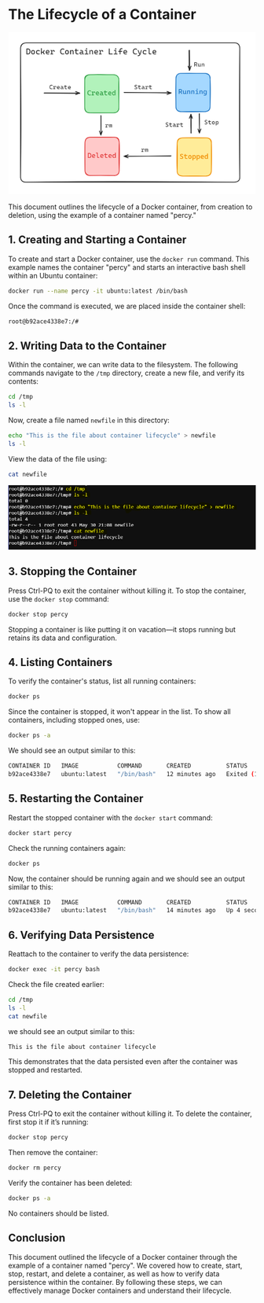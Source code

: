 # The Lifecycle of a Container

![alt text](./images/container-lifecycle.PNG)

This document outlines the lifecycle of a Docker container, from creation to deletion, using the example of a container named "percy."

## 1. Creating and Starting a Container

To create and start a Docker container, use the `docker run` command. This example names the container "percy" and starts an interactive bash shell within an Ubuntu container:

```sh
docker run --name percy -it ubuntu:latest /bin/bash
```

Once the command is executed, we are placed inside the container shell:

```sh
root@b92ace4338e7:/# 
```

## 2. Writing Data to the Container

Within the container, we can write data to the filesystem. The following commands navigate to the `/tmp` directory, create a new file, and verify its contents:

```sh
cd /tmp
ls -l
```

Now, create a file named `newfile` in this directory:

```sh
echo "This is the file about container lifecycle" > newfile
ls -l
```

View the data of the file using:

```sh
cat newfile
```

![alt text](./images/container-01.PNG)

## 3. Stopping the Container

Press Ctrl-PQ to exit the container without killing it. To stop the container, use the `docker stop` command:

```sh
docker stop percy
```

Stopping a container is like putting it on vacation—it stops running but retains its data and configuration.

## 4. Listing Containers

To verify the container's status, list all running containers:

```sh
docker ps
```

Since the container is stopped, it won't appear in the list. To show all containers, including stopped ones, use:

```sh
docker ps -a
```

We should see an output similar to this:

```sh
CONTAINER ID   IMAGE           COMMAND       CREATED          STATUS                        PORTS     NAMES
b92ace4338e7   ubuntu:latest   "/bin/bash"   12 minutes ago   Exited (137) 26 seconds ago             percy
```

## 5. Restarting the Container

Restart the stopped container with the `docker start` command:

```sh
docker start percy
```

Check the running containers again:

```sh
docker ps
```

Now, the container should be running again and we should see an output similar to this:

```sh
CONTAINER ID   IMAGE           COMMAND       CREATED          STATUS         PORTS     NAMES
b92ace4338e7   ubuntu:latest   "/bin/bash"   14 minutes ago   Up 4 seconds             percy
```


## 6. Verifying Data Persistence

Reattach to the container to verify the data persistence:

```sh
docker exec -it percy bash
```

Check the file created earlier:

```sh
cd /tmp
ls -l
cat newfile
```

we should see an output similar to this:

```sh
This is the file about container lifecycle
```
This demonstrates that the data persisted even after the container was stopped and restarted.

## 7. Deleting the Container

Press Ctrl-PQ to exit the container without killing it. To delete the container, first stop it if it’s running:

```sh
docker stop percy
```

Then remove the container:

```sh
docker rm percy
```

Verify the container has been deleted:

```sh
docker ps -a
```
No containers should be listed. 

## Conclusion

This document outlined the lifecycle of a Docker container through the example of a container named "percy". We covered how to create, start, stop, restart, and delete a container, as well as how to verify data persistence within the container. By following these steps, we can effectively manage Docker containers and understand their lifecycle.
